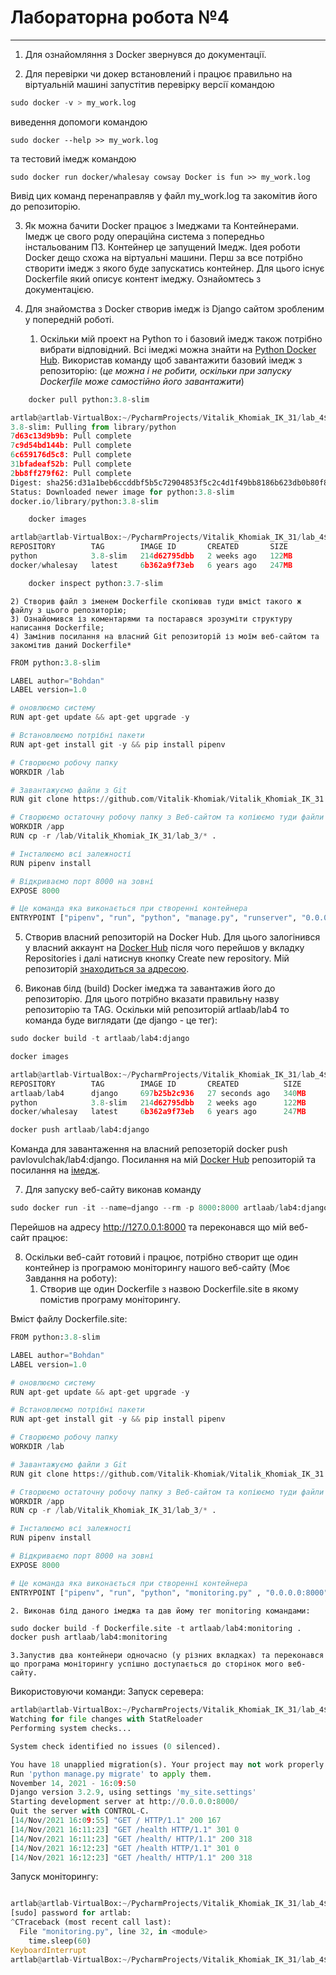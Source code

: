 # Лабораторна робота №4
---

1. Для ознайомляння з Docker звернувся до документації.

2. Для перевірки чи докер встановлений і працює правильно на віртуальній машині запустітив перевірку версії командою 

```python
sudo docker -v > my_work.log 
```

виведення допомоги командою 

```text
sudo docker --help >> my_work.log 
```

та тестовий імедж командою 

```text
sudo docker run docker/whalesay cowsay Docker is fun >> my_work.log 
```

Вивід цих команд перенаправляв у файл my_work.log та закомітив його до репозиторію.

3. Як можна бачити Docker працює з Імеджами та Контейнерами. Імедж це свого роду операційна система з попередньо інстальованим ПЗ. Контейнер це запущений Імедж. Ідея роботи Docker дещо схожа на віртуальні машини. Перш за все потрібно створити імедж з якого буде запускатись контейнер. Для цього існує Dockerfile який описує контент імеджу. Ознайомтесь з документацією.

4. Для знайомства з Docker створив імедж із Django сайтом зробленим у попередній роботі.
    1) Оскільки мій проект на Python то і базовий імедж також потрібно вибрати відповідний. Всі імеджі можна знайти на [Python Docker Hub](https://hub.docker.com/_/python). Використав команду щоб завантажити базовий імедж з репозиторію: (_це можна і не робити, оскільки при запуску Dockerfile може самостійно його завантажити_)
    

```python
    docker pull python:3.8-slim
```


```python
artlab@artlab-VirtualBox:~/PycharmProjects/Vitalik_Khomiak_IK_31/lab_4$ sudo docker pull python:3.8-slim
3.8-slim: Pulling from library/python
7d63c13d9b9b: Pull complete 
7c9d54bd144b: Pull complete 
6c659176d5c8: Pull complete 
31bfadeaf52b: Pull complete 
2bb8ff279f62: Pull complete 
Digest: sha256:d31a1beb6ccddbf5b5c72904853f5c2c4d1f49bb8186b623db0b80f8c37b5899
Status: Downloaded newer image for python:3.8-slim
docker.io/library/python:3.8-slim

```


```python
    docker images
```

```python
artlab@artlab-VirtualBox:~/PycharmProjects/Vitalik_Khomiak_IK_31/lab_4$ sudo docker images
REPOSITORY        TAG        IMAGE ID       CREATED       SIZE
python            3.8-slim   214d62795dbb   2 weeks ago   122MB
docker/whalesay   latest     6b362a9f73eb   6 years ago   247MB
```

```python
    docker inspect python:3.7-slim
```

    2) Створив файл з іменем Dockerfile скопіював туди вмісt такого ж файлу з цього репозиторію;
    3) Ознайомився із коментарями та постарався зрозуміти структуру написання Dockerfile;
    4) Замінив посилання на власний Git репозиторій із моїм веб-сайтом та закомітив даний Dockerfile*

```python
FROM python:3.8-slim

LABEL author="Bohdan"
LABEL version=1.0

# оновлюємо систему
RUN apt-get update && apt-get upgrade -y

# Встановлюємо потрібні пакети
RUN apt-get install git -y && pip install pipenv

# Створюємо робочу папку
WORKDIR /lab

# Завантажуємо файли з Git
RUN git clone https://github.com/Vitalik-Khomiak/Vitalik_Khomiak_IK_31.git

# Створюємо остаточну робочу папку з Веб-сайтом та копіюємо туди файли
WORKDIR /app
RUN cp -r /lab/Vitalik_Khomiak_IK_31/lab_3/* .

# Інсталюємо всі залежності
RUN pipenv install

# Відкриваємо порт 8000 на зовні
EXPOSE 8000

# Це команда яка виконається при створенні контейнера
ENTRYPOINT ["pipenv", "run", "python", "manage.py", "runserver", "0.0.0.0:8000"]
```

5. Створив власний репозиторій на Docker Hub. Для цього залогінився у власний аккаунт на [Docker Hub](https://hub.docker.com) після чого перейшов у вкладку Repositories і далі натиснув кнопку Create new repository. Мій репозиторій [знаходиться за адресою](https://hub.docker.com/repository/docker/artlaab/lab4).

6. Виконав білд (build) Docker імеджа та завантажив його до репозиторію. Для цього потрібно вказати правильну назву репозиторію та TAG. Оскільки мій репозиторій artlaab/lab4 то команда буде виглядати (де django - це тег): 

```python
sudo docker build -t artlaab/lab4:django
```

```python
docker images
```

```python
artlab@artlab-VirtualBox:~/PycharmProjects/Vitalik_Khomiak_IK_31/lab_4$ sudo docker images
REPOSITORY        TAG        IMAGE ID       CREATED          SIZE
artlaab/lab4      django     697b25b2c936   27 seconds ago   340MB
python            3.8-slim   214d62795dbb   2 weeks ago      122MB
docker/whalesay   latest     6b362a9f73eb   6 years ago      247MB
```

```python
docker push artlaab/lab4:django
```
Команда для завантаження на власний репозеторій docker push pavlovulchak/lab4:django.
Посилання на мій [Docker Hub](https://cloud.docker.com/repository/registry-1.docker.io/pavlovulchak/lab4) репозиторій та посилання на [імедж](https://hub.docker.com/layers/177264340/artlaab/lab4/django/images/sha256-09e787a5e91bd4267eb949a9ed0c58a42319d12d3478582332e16def0104af5b?context=repo).


7. Для запуску веб-сайту виконав команду 

```python
sudo docker run -it --name=django --rm -p 8000:8000 artlaab/lab4:django
```

Перейшов на адресу http://127.0.0.1:8000 та переконався що мій веб-сайт працює:


8. Оскільки веб-сайт готовий і працює, потрібно створит ще один контейнер із програмою моніторингу нашого веб-сайту (Моє Завдання на роботу):
    1. Створив ще один Dockerfile з назвою Dockerfile.site в якому помістив програму моніторингу.


Вміст файлу Dockerfile.site:
```python
FROM python:3.8-slim

LABEL author="Bohdan"
LABEL version=1.0

# оновлюємо систему
RUN apt-get update && apt-get upgrade -y

# Встановлюємо потрібні пакети
RUN apt-get install git -y && pip install pipenv

# Створюємо робочу папку
WORKDIR /lab

# Завантажуємо файли з Git
RUN git clone https://github.com/Vitalik-Khomiak/Vitalik_Khomiak_IK_31.git

# Створюємо остаточну робочу папку з Веб-сайтом та копіюємо туди файли
WORKDIR /app
RUN cp -r /lab/Vitalik_Khomiak_IK_31/lab_3/* .

# Інсталюємо всі залежності
RUN pipenv install

# Відкриваємо порт 8000 на зовні
EXPOSE 8000

# Це команда яка виконається при створенні контейнера
ENTRYPOINT ["pipenv", "run", "python", "monitoring.py" , "0.0.0.0:8000"]
```

    2. Виконав білд даного імеджа та дав йому тег monitoring командами:

```python
sudo docker build -f Dockerfile.site -t artlaab/lab4:monitoring .
docker push artlaab/lab4:monitoring
```

    3.Запустив два контейнери одночасно (у різних вкладках) та переконався що програма моніторингу успішно доступається до сторінок мого веб-сайту.
Використовуючи команди:
Запуск серевера: 

```python
artlab@artlab-VirtualBox:~/PycharmProjects/Vitalik_Khomiak_IK_31/lab_4$ sudo docker run -it --name=django --rm -p 8000:8000 artlaab/lab4:django
Watching for file changes with StatReloader
Performing system checks...

System check identified no issues (0 silenced).

You have 18 unapplied migration(s). Your project may not work properly until you apply the migrations for app(s): admin, auth, contenttypes, sessions.
Run 'python manage.py migrate' to apply them.
November 14, 2021 - 16:09:50
Django version 3.2.9, using settings 'my_site.settings'
Starting development server at http://0.0.0.0:8000/
Quit the server with CONTROL-C.
[14/Nov/2021 16:09:55] "GET / HTTP/1.1" 200 167
[14/Nov/2021 16:11:23] "GET /health HTTP/1.1" 301 0
[14/Nov/2021 16:11:23] "GET /health/ HTTP/1.1" 200 318
[14/Nov/2021 16:12:23] "GET /health HTTP/1.1" 301 0
[14/Nov/2021 16:12:23] "GET /health/ HTTP/1.1" 200 318

```

Запуск моніторингу:
```python

artlab@artlab-VirtualBox:~/PycharmProjects/Vitalik_Khomiak_IK_31/lab_4$ sudo docker run -it --name=monitoring --rm --net=host -v $(pwd)/server.log:/app/server.log artlaab/lab4:monitoring
[sudo] password for artlab:     
^CTraceback (most recent call last):
  File "monitoring.py", line 32, in <module>
    time.sleep(60)
KeyboardInterrupt
artlab@artlab-VirtualBox:~/PycharmProjects/Vitalik_Khomiak_IK_31/lab_4$ 

```

